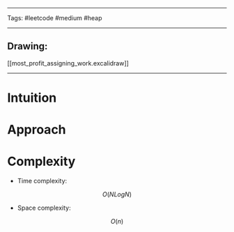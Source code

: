 

----

Tags: #leetcode #medium #heap

----

## Drawing:
[[most_profit_assigning_work.excalidraw]]

----


# Intuition

<!-- Describe your first thoughts on how to solve this problem. -->

  

# Approach

<!-- Describe your approach to solving the problem. -->

  

# Complexity

- Time complexity:

 $$O(NLogN)$$

  

- Space complexity:

$$O(n)$$